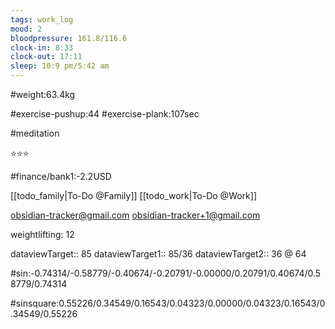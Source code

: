 ```yaml
---
tags: work_log
mood: 2
bloodpressure: 161.8/116.6
clock-in: 8:33
clock-out: 17:11
sleep: 10:9 pm/5:42 am
---
```


#weight:63.4kg

#exercise-pushup:44
#exercise-plank:107sec

#meditation

⭐⭐⭐

#finance/bank1:-2.2USD

[[todo_family|To-Do @Family]]
[[todo_work|To-Do @Work]]

obsidian-tracker@gmail.com
obsidian-tracker+1@gmail.com

weightlifting: 12

dataviewTarget:: 85
dataviewTarget1:: 85/36
dataviewTarget2:: 36 @ 64

#sin:-0.74314/-0.58779/-0.40674/-0.20791/-0.00000/0.20791/0.40674/0.58779/0.74314

#sinsquare:0.55226/0.34549/0.16543/0.04323/0.00000/0.04323/0.16543/0.34549/0.55226

